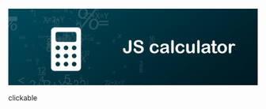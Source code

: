 [![banner](https://raw.githubusercontent.com/khe4oyan/repo_banners/main/banners/js_calculator.png)](https://khe4oyan.github.io/JS_calculator/)

clickable